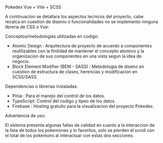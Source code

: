Pokedex Vue + Vite + SCSS

A continuacion se detallara los aspectos tecnicos del proyecto, cabe recalca en cuestion de disenio o funcionalidades no se implemento ninguna libreria de CSS o Vue:

Conceptos/metodologias utilizadas en codigo: 
- Atomic Design : Arquitectura de proyecto de acuerdo a componentes reutilizables con la finilidad de mantener el concepto atomico y la organizacion de sus componentes en una vista segun la idea de negocio.
- Block Element Modifier (BEM - SASS) : Metodologia de diseno en cuestion de estructura de clases, herencias y modificacion en SCSS/SASS. 

Dependencias o librerias instaladas:
-  Pinia : Para el manejo del control de los datos.
-  TypeScript: Control del codigo y tipeo de los datos.
-  Firebase : Hosting gratuito para la visualizacion del proyecto Pokedex.


Advertencia de uso:

El sistema presenta algunas fallas de calidad en cuanto a la interaccion de la lista de todos los pokemones y lo favoritos, solo  se pierden el scroll con el total de los pokemons al interactuar con estas dos secciones.

